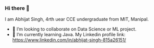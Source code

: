 ### Hi there 👋

<!--
**abhiisinghh7/abhiisinghh7** is a ✨ _special_ ✨ repository because its `README.md` (this file) appears on your GitHub profile.

Here are some ideas to get you started:

- 🔭 I’m currently working on ...

- 🤔 I’m looking for help with ...
- 💬 Ask me about ...
- 📫 How to reach me: ...
- 😄 Pronouns: ...
- ⚡ Fun fact: ...
-->
I am Abhijat Singh, 4rth uear CCE undergraduate from MIT, Manipal.

- 👯 I’m looking to collaborate on Data Science or ML project.
- 🌱 I’m currently learning Java.
My Linkedin profile link: https://www.linkedin.com/in/abhijat-singh-815a26151/
